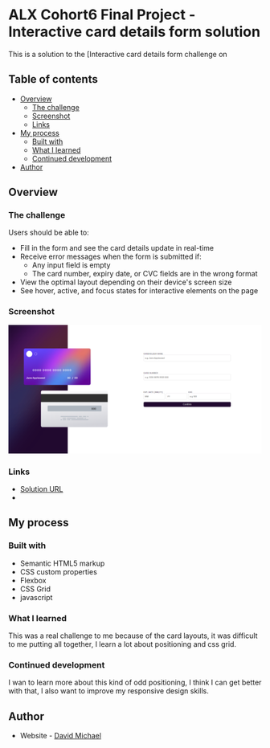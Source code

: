 # ALX Cohort6 Final Project - Interactive card details form solution

This is a solution to the [Interactive card details form challenge on 
## Table of contents

- [Overview](#overview)
  - [The challenge](#the-challenge)
  - [Screenshot](#screenshot)
  - [Links](#links)
- [My process](#my-process)
  - [Built with](#built-with)
  - [What I learned](#what-i-learned)
  - [Continued development](#continued-development)
- [Author](#author)

## Overview

### The challenge

Users should be able to:

- Fill in the form and see the card details update in real-time
- Receive error messages when the form is submitted if:
  - Any input field is empty
  - The card number, expiry date, or CVC fields are in the wrong format
- View the optimal layout depending on their device's screen size
- See hover, active, and focus states for interactive elements on the page

### Screenshot

![](./images/ss.png)

### Links

- [Solution URL](https://github.com/thebillionairepastor/credit-card-App)
- 

## My process

### Built with

- Semantic HTML5 markup
- CSS custom properties
- Flexbox
- CSS Grid
- javascript

### What I learned

This was a real challenge to me because of the card layouts, it was difficult to me putting all together, I learn a lot about positioning and css grid.

### Continued development

I wan to learn more about this kind of odd positioning, I think I can get better with that, I also want to improve my responsive design skills.

## Author

- Website - [David Michael](https://github.com/thebillionairepastor/)
